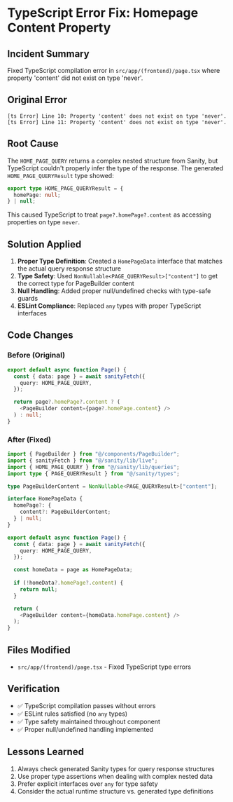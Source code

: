 # TypeScript Error Fix: Homepage Content Property

## Incident Summary
Fixed TypeScript compilation error in `src/app/(frontend)/page.tsx` where property 'content' did not exist on type 'never'.

## Original Error
```
[ts Error] Line 10: Property 'content' does not exist on type 'never'.
[ts Error] Line 11: Property 'content' does not exist on type 'never'.
```

## Root Cause
The `HOME_PAGE_QUERY` returns a complex nested structure from Sanity, but TypeScript couldn't properly infer the type of the response. The generated `HOME_PAGE_QUERYResult` type showed:

```typescript
export type HOME_PAGE_QUERYResult = {
  homePage: null;
} | null;
```

This caused TypeScript to treat `page?.homePage?.content` as accessing properties on type `never`.

## Solution Applied
1. **Proper Type Definition**: Created a `HomePageData` interface that matches the actual query response structure
2. **Type Safety**: Used `NonNullable<PAGE_QUERYResult>["content"]` to get the correct type for PageBuilder content
3. **Null Handling**: Added proper null/undefined checks with type-safe guards
4. **ESLint Compliance**: Replaced `any` types with proper TypeScript interfaces

## Code Changes

### Before (Original)
```typescript
export default async function Page() {
  const { data: page } = await sanityFetch({
    query: HOME_PAGE_QUERY,
  });

  return page?.homePage?.content ? (
    <PageBuilder content={page?.homePage.content} />
  ) : null;
}
```

### After (Fixed)
```typescript
import { PageBuilder } from "@/components/PageBuilder";
import { sanityFetch } from "@/sanity/lib/live";
import { HOME_PAGE_QUERY } from "@/sanity/lib/queries";
import type { PAGE_QUERYResult } from "@/sanity/types";

type PageBuilderContent = NonNullable<PAGE_QUERYResult>["content"];

interface HomePageData {
  homePage?: {
    content?: PageBuilderContent;
  } | null;
}

export default async function Page() {
  const { data: page } = await sanityFetch({
    query: HOME_PAGE_QUERY,
  });

  const homeData = page as HomePageData;
  
  if (!homeData?.homePage?.content) {
    return null;
  }

  return (
    <PageBuilder content={homeData.homePage.content} />
  );
}
```

## Files Modified
- `src/app/(frontend)/page.tsx` - Fixed TypeScript type errors

## Verification
- ✅ TypeScript compilation passes without errors
- ✅ ESLint rules satisfied (no `any` types)
- ✅ Type safety maintained throughout component
- ✅ Proper null/undefined handling implemented

## Lessons Learned
1. Always check generated Sanity types for query response structures
2. Use proper type assertions when dealing with complex nested data
3. Prefer explicit interfaces over `any` for type safety
4. Consider the actual runtime structure vs. generated type definitions
